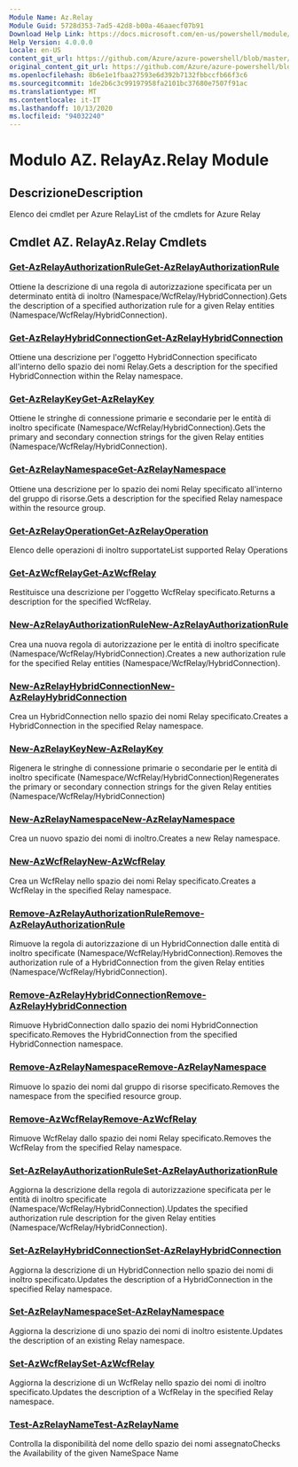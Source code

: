 ```yaml
---
Module Name: Az.Relay
Module Guid: 5728d353-7ad5-42d8-b00a-46aaecf07b91
Download Help Link: https://docs.microsoft.com/en-us/powershell/module/az.relay
Help Version: 4.0.0.0
Locale: en-US
content_git_url: https://github.com/Azure/azure-powershell/blob/master/src/Relay/Relay/help/Az.Relay.md
original_content_git_url: https://github.com/Azure/azure-powershell/blob/master/src/Relay/Relay/help/Az.Relay.md
ms.openlocfilehash: 8b6e1e1fbaa27593e6d392b7132fbbccfb66f3c6
ms.sourcegitcommit: 1de2b6c3c99197958fa2101bc37680e7507f91ac
ms.translationtype: MT
ms.contentlocale: it-IT
ms.lasthandoff: 10/13/2020
ms.locfileid: "94032240"
---
```

# <span data-ttu-id="1e872-101">Modulo AZ. Relay</span><span class="sxs-lookup"><span data-stu-id="1e872-101">Az.Relay Module</span></span>
## <span data-ttu-id="1e872-102">Descrizione</span><span class="sxs-lookup"><span data-stu-id="1e872-102">Description</span></span>
<span data-ttu-id="1e872-103">Elenco dei cmdlet per Azure Relay</span><span class="sxs-lookup"><span data-stu-id="1e872-103">List of the cmdlets for Azure Relay</span></span>

## <span data-ttu-id="1e872-104">Cmdlet AZ. Relay</span><span class="sxs-lookup"><span data-stu-id="1e872-104">Az.Relay Cmdlets</span></span>
### [<span data-ttu-id="1e872-105">Get-AzRelayAuthorizationRule</span><span class="sxs-lookup"><span data-stu-id="1e872-105">Get-AzRelayAuthorizationRule</span></span>](Get-AzRelayAuthorizationRule.md)
<span data-ttu-id="1e872-106">Ottiene la descrizione di una regola di autorizzazione specificata per un determinato entità di inoltro (Namespace/WcfRelay/HybridConnection).</span><span class="sxs-lookup"><span data-stu-id="1e872-106">Gets the description of a specified authorization rule for a given Relay entities (Namespace/WcfRelay/HybridConnection).</span></span>

### [<span data-ttu-id="1e872-107">Get-AzRelayHybridConnection</span><span class="sxs-lookup"><span data-stu-id="1e872-107">Get-AzRelayHybridConnection</span></span>](Get-AzRelayHybridConnection.md)
<span data-ttu-id="1e872-108">Ottiene una descrizione per l'oggetto HybridConnection specificato all'interno dello spazio dei nomi Relay.</span><span class="sxs-lookup"><span data-stu-id="1e872-108">Gets a description for the specified HybridConnection within the Relay namespace.</span></span>

### [<span data-ttu-id="1e872-109">Get-AzRelayKey</span><span class="sxs-lookup"><span data-stu-id="1e872-109">Get-AzRelayKey</span></span>](Get-AzRelayKey.md)
<span data-ttu-id="1e872-110">Ottiene le stringhe di connessione primarie e secondarie per le entità di inoltro specificate (Namespace/WcfRelay/HybridConnection).</span><span class="sxs-lookup"><span data-stu-id="1e872-110">Gets the primary and secondary connection strings for the given Relay entities (Namespace/WcfRelay/HybridConnection).</span></span>

### [<span data-ttu-id="1e872-111">Get-AzRelayNamespace</span><span class="sxs-lookup"><span data-stu-id="1e872-111">Get-AzRelayNamespace</span></span>](Get-AzRelayNamespace.md)
<span data-ttu-id="1e872-112">Ottiene una descrizione per lo spazio dei nomi Relay specificato all'interno del gruppo di risorse.</span><span class="sxs-lookup"><span data-stu-id="1e872-112">Gets a description for the specified Relay namespace within the resource group.</span></span>

### [<span data-ttu-id="1e872-113">Get-AzRelayOperation</span><span class="sxs-lookup"><span data-stu-id="1e872-113">Get-AzRelayOperation</span></span>](Get-AzRelayOperation.md)
<span data-ttu-id="1e872-114">Elenco delle operazioni di inoltro supportate</span><span class="sxs-lookup"><span data-stu-id="1e872-114">List supported Relay Operations</span></span>

### [<span data-ttu-id="1e872-115">Get-AzWcfRelay</span><span class="sxs-lookup"><span data-stu-id="1e872-115">Get-AzWcfRelay</span></span>](Get-AzWcfRelay.md)
<span data-ttu-id="1e872-116">Restituisce una descrizione per l'oggetto WcfRelay specificato.</span><span class="sxs-lookup"><span data-stu-id="1e872-116">Returns a description for the specified WcfRelay.</span></span>

### [<span data-ttu-id="1e872-117">New-AzRelayAuthorizationRule</span><span class="sxs-lookup"><span data-stu-id="1e872-117">New-AzRelayAuthorizationRule</span></span>](New-AzRelayAuthorizationRule.md)
<span data-ttu-id="1e872-118">Crea una nuova regola di autorizzazione per le entità di inoltro specificate (Namespace/WcfRelay/HybridConnection).</span><span class="sxs-lookup"><span data-stu-id="1e872-118">Creates a new authorization rule for the specified Relay entities (Namespace/WcfRelay/HybridConnection).</span></span>

### [<span data-ttu-id="1e872-119">New-AzRelayHybridConnection</span><span class="sxs-lookup"><span data-stu-id="1e872-119">New-AzRelayHybridConnection</span></span>](New-AzRelayHybridConnection.md)
<span data-ttu-id="1e872-120">Crea un HybridConnection nello spazio dei nomi Relay specificato.</span><span class="sxs-lookup"><span data-stu-id="1e872-120">Creates a HybridConnection in the specified Relay namespace.</span></span>

### [<span data-ttu-id="1e872-121">New-AzRelayKey</span><span class="sxs-lookup"><span data-stu-id="1e872-121">New-AzRelayKey</span></span>](New-AzRelayKey.md)
<span data-ttu-id="1e872-122">Rigenera le stringhe di connessione primarie o secondarie per le entità di inoltro specificate (Namespace/WcfRelay/HybridConnection)</span><span class="sxs-lookup"><span data-stu-id="1e872-122">Regenerates the primary or secondary connection strings for the given Relay entities (Namespace/WcfRelay/HybridConnection)</span></span>

### [<span data-ttu-id="1e872-123">New-AzRelayNamespace</span><span class="sxs-lookup"><span data-stu-id="1e872-123">New-AzRelayNamespace</span></span>](New-AzRelayNamespace.md)
<span data-ttu-id="1e872-124">Crea un nuovo spazio dei nomi di inoltro.</span><span class="sxs-lookup"><span data-stu-id="1e872-124">Creates a new Relay namespace.</span></span>

### [<span data-ttu-id="1e872-125">New-AzWcfRelay</span><span class="sxs-lookup"><span data-stu-id="1e872-125">New-AzWcfRelay</span></span>](New-AzWcfRelay.md)
<span data-ttu-id="1e872-126">Crea un WcfRelay nello spazio dei nomi Relay specificato.</span><span class="sxs-lookup"><span data-stu-id="1e872-126">Creates a WcfRelay in the specified Relay namespace.</span></span>

### [<span data-ttu-id="1e872-127">Remove-AzRelayAuthorizationRule</span><span class="sxs-lookup"><span data-stu-id="1e872-127">Remove-AzRelayAuthorizationRule</span></span>](Remove-AzRelayAuthorizationRule.md)
<span data-ttu-id="1e872-128">Rimuove la regola di autorizzazione di un HybridConnection dalle entità di inoltro specificate (Namespace/WcfRelay/HybridConnection).</span><span class="sxs-lookup"><span data-stu-id="1e872-128">Removes the authorization rule of a HybridConnection from the given Relay entities (Namespace/WcfRelay/HybridConnection).</span></span>

### [<span data-ttu-id="1e872-129">Remove-AzRelayHybridConnection</span><span class="sxs-lookup"><span data-stu-id="1e872-129">Remove-AzRelayHybridConnection</span></span>](Remove-AzRelayHybridConnection.md)
<span data-ttu-id="1e872-130">Rimuove HybridConnection dallo spazio dei nomi HybridConnection specificato.</span><span class="sxs-lookup"><span data-stu-id="1e872-130">Removes the HybridConnection from the specified HybridConnection namespace.</span></span>

### [<span data-ttu-id="1e872-131">Remove-AzRelayNamespace</span><span class="sxs-lookup"><span data-stu-id="1e872-131">Remove-AzRelayNamespace</span></span>](Remove-AzRelayNamespace.md)
<span data-ttu-id="1e872-132">Rimuove lo spazio dei nomi dal gruppo di risorse specificato.</span><span class="sxs-lookup"><span data-stu-id="1e872-132">Removes the namespace from the specified resource group.</span></span> 

### [<span data-ttu-id="1e872-133">Remove-AzWcfRelay</span><span class="sxs-lookup"><span data-stu-id="1e872-133">Remove-AzWcfRelay</span></span>](Remove-AzWcfRelay.md)
<span data-ttu-id="1e872-134">Rimuove WcfRelay dallo spazio dei nomi Relay specificato.</span><span class="sxs-lookup"><span data-stu-id="1e872-134">Removes the WcfRelay from the specified Relay namespace.</span></span>

### [<span data-ttu-id="1e872-135">Set-AzRelayAuthorizationRule</span><span class="sxs-lookup"><span data-stu-id="1e872-135">Set-AzRelayAuthorizationRule</span></span>](Set-AzRelayAuthorizationRule.md)
<span data-ttu-id="1e872-136">Aggiorna la descrizione della regola di autorizzazione specificata per le entità di inoltro specificate (Namespace/WcfRelay/HybridConnection).</span><span class="sxs-lookup"><span data-stu-id="1e872-136">Updates the specified authorization rule description for the given Relay entities (Namespace/WcfRelay/HybridConnection).</span></span>

### [<span data-ttu-id="1e872-137">Set-AzRelayHybridConnection</span><span class="sxs-lookup"><span data-stu-id="1e872-137">Set-AzRelayHybridConnection</span></span>](Set-AzRelayHybridConnection.md)
<span data-ttu-id="1e872-138">Aggiorna la descrizione di un HybridConnection nello spazio dei nomi di inoltro specificato.</span><span class="sxs-lookup"><span data-stu-id="1e872-138">Updates the description of a HybridConnection in the specified Relay namespace.</span></span>

### [<span data-ttu-id="1e872-139">Set-AzRelayNamespace</span><span class="sxs-lookup"><span data-stu-id="1e872-139">Set-AzRelayNamespace</span></span>](Set-AzRelayNamespace.md)
<span data-ttu-id="1e872-140">Aggiorna la descrizione di uno spazio dei nomi di inoltro esistente.</span><span class="sxs-lookup"><span data-stu-id="1e872-140">Updates the description of an existing Relay namespace.</span></span>

### [<span data-ttu-id="1e872-141">Set-AzWcfRelay</span><span class="sxs-lookup"><span data-stu-id="1e872-141">Set-AzWcfRelay</span></span>](Set-AzWcfRelay.md)
<span data-ttu-id="1e872-142">Aggiorna la descrizione di un WcfRelay nello spazio dei nomi di inoltro specificato.</span><span class="sxs-lookup"><span data-stu-id="1e872-142">Updates the description of a WcfRelay in the specified Relay namespace.</span></span>

### [<span data-ttu-id="1e872-143">Test-AzRelayName</span><span class="sxs-lookup"><span data-stu-id="1e872-143">Test-AzRelayName</span></span>](Test-AzRelayName.md)
<span data-ttu-id="1e872-144">Controlla la disponibilità del nome dello spazio dei nomi assegnato</span><span class="sxs-lookup"><span data-stu-id="1e872-144">Checks the Availability of the given NameSpace Name</span></span>

